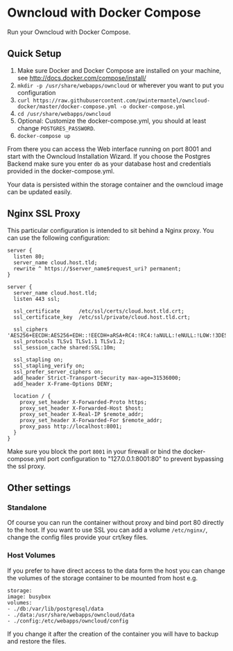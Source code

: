# Owncloud with Docker Compose

Run your Owncloud with Docker Compose.

## Quick Setup

1. Make sure Docker and Docker Compose are installed on your machine, see http://docs.docker.com/compose/install/
2. `mkdir -p /usr/share/webapps/owncloud` or wherever you want to put you configuration
3. `curl https://raw.githubusercontent.com/pwintermantel/owncloud-docker/master/docker-compose.yml -o docker-compose.yml`
4. `cd /usr/share/webapps/owncloud`
5. Optional: Customize the docker-compose.yml, you should at least change `POSTGRES_PASSWORD`.
6. `docker-compose up`

From there you can access the Web interface running on port 8001 and start with the Owncloud Installation Wizard. If you choose the Postgres Backend make sure you enter `db` as your database host and credentials provided in the docker-compose.yml.

Your data is persisted within the storage container and the owncloud image can be updated easily.

## Nginx SSL Proxy

This particular configuration is intended to sit behind a Nginx proxy. You can use the following configuration:

```
server {
  listen 80;
  server_name cloud.host.tld;
  rewrite ^ https://$server_name$request_uri? permanent;
}

server {
  server_name cloud.host.tld;
  listen 443 ssl;

  ssl_certificate      /etc/ssl/certs/cloud.host.tld.crt;
  ssl_certificate_key  /etc/ssl/private/cloud.host.tld.crt;

  ssl_ciphers 'AES256+EECDH:AES256+EDH::!EECDH+aRSA+RC4:!RC4:!aNULL:!eNULL:!LOW:!3DES:!MD5:!EXP:!PSK:!SRP:!DSS';
  ssl_protocols TLSv1 TLSv1.1 TLSv1.2;
  ssl_session_cache shared:SSL:10m;

  ssl_stapling on;
  ssl_stapling_verify on;
  ssl_prefer_server_ciphers on;
  add_header Strict-Transport-Security max-age=31536000;
  add_header X-Frame-Options DENY;

  location / {
    proxy_set_header X-Forwarded-Proto https;
    proxy_set_header X-Forwarded-Host $host;
    proxy_set_header X-Real-IP $remote_addr;
    proxy_set_header X-Forwarded-For $remote_addr;
    proxy_pass http://localhost:8001;
  }
}
```

Make sure you block the port `8001` in your firewall or bind the docker-compose.yml port configuration to "127.0.0.1:8001:80" to prevent bypassing the ssl proxy.

## Other settings

### Standalone

Of course you can run the container without proxy and bind port 80 directly to the host. If you want to use SSL you can add a volume `/etc/nginx/`, change the config files provide your crt/key files.


### Host Volumes
If you prefer to have direct access to the data form the host you can change the volumes of the storage container to be mounted from host e.g.

```
storage:
image: busybox
volumes:
- ./db:/var/lib/postgresql/data 
- ./data:/usr/share/webapps/owncloud/data
- ./config:/etc/webapps/owncloud/config
```

If you change it after the creation of the container you will have to backup and restore the files.


